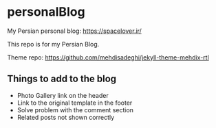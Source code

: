 # personalBlog
My Persian personal blog: https://spacelover.ir/

This repo is for my Persian Blog. 

Theme repo: https://github.com/mehdisadeghi/jekyll-theme-mehdix-rtl

## Things to add to the blog
- Photo Gallery link on the header
- Link to the original template in the footer
- Solve problem with the comment section
- Related posts not shown correctly
